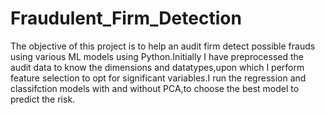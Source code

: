 # Fraudulent_Firm_Detection
The objective of this project is to help an audit firm detect possible frauds using various ML models using Python.Initially I have preprocessed the audit data to know the dimensions and datatypes,upon which I perform feature selection to opt for significant variables.I run the regression and classifction models with and without PCA,to choose the best model to predict the risk. 
